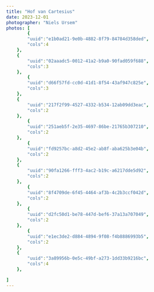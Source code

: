 ```yaml
---
title: "Hof van Cartesius"
date: 2023-12-01
photographer: "Niels Ursem"
photos: [
        {
        "uuid":"e1b0ad21-9e0b-4882-8f79-84784d358ded",
        "cols":4
    },
    {
        "uuid":"02aaadc5-0012-41a2-b9a0-90fad059f688",
        "cols":3
    },
        {
        "uuid":"d66f57fd-cc0d-41d1-8f54-43af947c825e",
        "cols":3
    },
    {
        "uuid":"217f2f99-4527-4332-b534-12ab09dd3eac",
        "cols":2
    },
        {
        "uuid":"251aeb5f-2e35-4697-86be-21765b307210",
        "cols":2
    },
        {
        "uuid":"fd9257bc-a8d2-45e2-ab8f-aba625b3e04b",
        "cols":2
    },
    {
        "uuid":"90fa1266-fff3-4ac2-b19c-a6217dde5d92",
        "cols":2
    },
        {
        "uuid":"8f4709de-6f45-4464-af3b-4c2b3ccf042d",
        "cols":2
    },
        {
        "uuid":"d2fc50d1-be78-447d-bef6-37a13a707049",
        "cols":2
    },
        {
        "uuid":"e1ec3de2-d884-4894-9f08-f4b8886993b5",
        "cols":2
    },
    {
        "uuid":"3a89956b-0e5c-49bf-a273-1dd33b9216bc",
        "cols":4
    },

]
---
```

